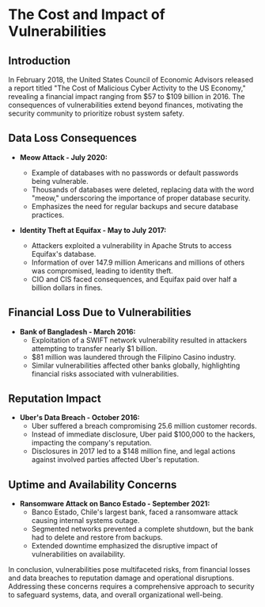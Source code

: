 # The Cost and Impact of Vulnerabilities

## Introduction
In February 2018, the United States Council of Economic Advisors released a report titled "The Cost of Malicious Cyber Activity to the US Economy," revealing a financial impact ranging from $57 to $109 billion in 2016. The consequences of vulnerabilities extend beyond finances, motivating the security community to prioritize robust system safety.

## Data Loss Consequences
- **Meow Attack - July 2020:**
	- Example of databases with no passwords or default passwords being vulnerable.
	- Thousands of databases were deleted, replacing data with the word "meow," underscoring the importance of proper database security.
	- Emphasizes the need for regular backups and secure database practices.

- **Identity Theft at Equifax - May to July 2017:**
	- Attackers exploited a vulnerability in Apache Struts to access Equifax's database.
	- Information of over 147.9 million Americans and millions of others was compromised, leading to identity theft.
	- CIO and CIS faced consequences, and Equifax paid over half a billion dollars in fines.

## Financial Loss Due to Vulnerabilities
- **Bank of Bangladesh - March 2016:**
	- Exploitation of a SWIFT network vulnerability resulted in attackers attempting to transfer nearly $1 billion.
	- $81 million was laundered through the Filipino Casino industry.
	- Similar vulnerabilities affected other banks globally, highlighting financial risks associated with vulnerabilities.

## Reputation Impact
- **Uber's Data Breach - October 2016:**
	- Uber suffered a breach compromising 25.6 million customer records.
	- Instead of immediate disclosure, Uber paid $100,000 to the hackers, impacting the company's reputation.
	- Disclosures in 2017 led to a $148 million fine, and legal actions against involved parties affected Uber's reputation.

## Uptime and Availability Concerns
- **Ransomware Attack on Banco Estado - September 2021:**
	- Banco Estado, Chile's largest bank, faced a ransomware attack causing internal systems outage.
	- Segmented networks prevented a complete shutdown, but the bank had to delete and restore from backups.
	- Extended downtime emphasized the disruptive impact of vulnerabilities on availability.

In conclusion, vulnerabilities pose multifaceted risks, from financial losses and data breaches to reputation damage and operational disruptions. Addressing these concerns requires a comprehensive approach to security to safeguard systems, data, and overall organizational well-being.
